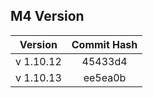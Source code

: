 ## M4 Version

|  Version  | Commit Hash |
| :-------: | :---------: |
| v 1.10.12 |   45433d4   |
| v 1.10.13 | ee5ea0b |
